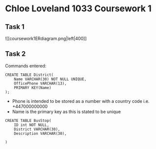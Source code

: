 # Chloe Loveland 1033 Coursework 1

## Task 1
![[coursework1ERdiagram.png|left|400]]

## Task 2
Commands entered:
```
CREATE TABLE District(
	Name VARCHAR(30) NOT NULL UNIQUE,
	OfficePhone VARCHAR(13),
	PRIMARY KEY(Name)
);
```
- Phone is intended to be stored as a number with a country code i.e. +447000000000
- Name is the primary key as this is stated to be unique

```
CREATE TABLE BusStop(
	ID int NOT NULL,
	District VARCHAR(30),
	Description VARCHAR(30),
	
)
```